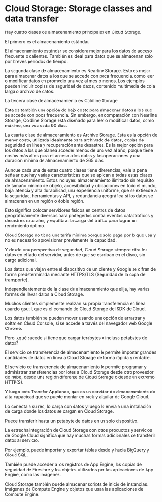 
# Cloud Storage: Storage classes and data transfer
<p  align="justify">
    Hay cuatro clases de almacenamiento principales en Cloud Storage.

El primero es el almacenamiento estándar.

El almacenamiento estándar se considera mejor para los datos de acceso frecuente o calientes.
También es ideal para datos que se almacenan solo por breves períodos de tiempo.

La segunda clase de almacenamiento es Nearline Storage.
Esto es mejor para almacenar datos a los que se accede con poca frecuencia, como leer o modificar datos en promedio una vez al mes o menos.
Los ejemplos pueden incluir copias de seguridad de datos, contenido multimedia de cola larga o archivo de datos.

La tercera clase de almacenamiento es Coldline Storage.

Esta es también una opción de bajo costo para almacenar datos a los que se accede con poca frecuencia.
Sin embargo, en comparación con Nearline Storage, Coldline Storage está diseñado para leer o modificar datos, como máximo, una vez cada 90 días.

La cuarta clase de almacenamiento es Archive Storage.
Esta es la opción de menor costo, utilizada idealmente para archivado de datos, copias de seguridad en línea y recuperación ante desastres.
Es la mejor opción para los datos a los que planea acceder menos de una vez al año, porque tiene costos más altos para el acceso a los datos y las operaciones y una duración mínima de almacenamiento de 365 días.

Aunque cada una de estas cuatro clases tiene diferencias, vale la pena señalar que hay varias características que se aplican a todas estas clases de almacenamiento.
Estos incluyen: almacenamiento ilimitado sin requisito de tamaño mínimo de objeto, accesibilidad y ubicaciones en todo el mundo, baja latencia y alta durabilidad, una experiencia uniforme, que se extiende a la seguridad, herramientas y API, y redundancia geográfica si los datos se almacenan en un región o doble región.

Esto significa colocar servidores físicos en centros de datos geográficamente diversos para protegerlos contra eventos catastróficos y desastres naturales, y equilibrar la carga del tráfico para lograr un rendimiento óptimo.


Cloud Storage no tiene una tarifa mínima porque solo paga por lo que usa y no es necesario aprovisionar previamente la capacidad.


Y desde una perspectiva de seguridad, Cloud Storage siempre cifra los datos en el lado del servidor, antes de que se escriban en el disco, sin cargo adicional.
 
Los datos que viajan entre el dispositivo de un cliente y Google se cifran de forma predeterminada mediante HTTPS/TLS (Seguridad de la capa de transporte).
 
Independientemente de la clase de almacenamiento que elija, hay varias formas de llevar datos a Cloud Storage.

Muchos clientes simplemente realizan su propia transferencia en línea usando gsutil, que es el comando de Cloud Storage del SDK de Cloud.

Los datos también se pueden mover usando una opción de arrastrar y soltar en Cloud Console, si se accede a través del navegador web Google Chrome.

Pero, ¿qué sucede si tiene que cargar terabytes o incluso petabytes de datos?

El servicio de transferencia de almacenamiento le permite importar grandes cantidades de datos en línea a Cloud Storage de forma rápida y rentable.

El servicio de transferencia de almacenamiento le permite programar y administrar transferencias por lotes a Cloud Storage desde otro proveedor de nube, desde una región diferente de Cloud Storage o desde un extremo HTTP(S).

Y luego está Transfer Appliance, que es un servidor de almacenamiento de alta capacidad que se puede montar en rack y alquilar de Google Cloud.

Lo conecta a su red, lo carga con datos y luego lo envía a una instalación de carga donde los datos se cargan en Cloud Storage.

Puede transferir hasta un petabyte de datos en un solo dispositivo.

La estrecha integración de Cloud Storage con otros productos y servicios de Google Cloud significa que hay muchas formas adicionales de transferir datos al servicio.

Por ejemplo, puede importar y exportar tablas desde y hacia BigQuery y Cloud SQL.

También puede acceder a los registros de App Engine, las copias de seguridad de Firestore y los objetos utilizados por las aplicaciones de App Engine, como las imágenes.

Cloud Storage también puede almacenar scripts de inicio de instancias, imágenes de Compute Engine y objetos que usan las aplicaciones de Compute Engine.
</p>
